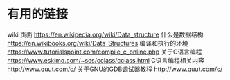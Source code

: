 # 有用的链接

wiki 页面 https://en.wikipedia.org/wiki/Data_structure
什么是数据结构 https://en.wikibooks.org/wiki/Data_Structures
编译和执行的环境 https://www.tutorialspoint.com/compile_c_online.php
关于C语言编程 https://www.eskimo.com/~scs/cclass/cclass.html
C语言编程相关内容 http://www.quut.com/c/
关于GNU的GDB调试器教程 http://www.quut.com/c/

